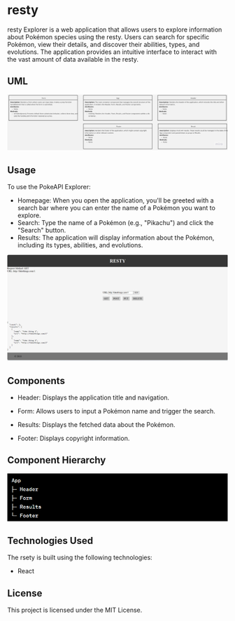 # resty

resty Explorer is a web application that allows users to explore information about Pokémon species using the resty. Users can search for specific Pokémon, view their details, and discover their abilities, types, and evolutions. The application provides an intuitive interface to interact with the vast amount of data available in the resty.

## UML
![uml](./img/uml.jpg)

## Usage
To use the PokeAPI Explorer:

* Homepage: When you open the application, you'll be greeted with a search bar where you can enter the name of a Pokémon you want to explore.
* Search: Type the name of a Pokémon (e.g., "Pikachu") and click the "Search" button.
* Results: The application will display information about the Pokémon, including its types, abilities, and evolutions.

![resty](./img//restyScreenshot.png)

## Components

* Header: Displays the application title and navigation.

* Form: Allows users to input a Pokémon name and trigger the search.

* Results: Displays the fetched data about the Pokémon.

* Footer: Displays copyright information.

## Component Hierarchy

![Component Hierarchy](./img//ComponentHierarchy.png)

## Technologies Used
The rsety is built using the following technologies:

* React

## License
This project is licensed under the MIT License.